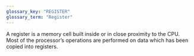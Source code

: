 ```yaml
---
glossary_key: "REGISTER"
glossary_term: "Register"
---
```


A register is a memory cell built inside or in close proximity to the CPU. Most of the processor’s operations are performed on data which has been copied into registers.
